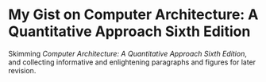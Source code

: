 # My Gist on Computer Architecture: A Quantitative Approach Sixth Edition

Skimming _Computer Architecture: A Quantitative Approach Sixth Edition_, and collecting informative and enlightening paragraphs and figures for later revision.

